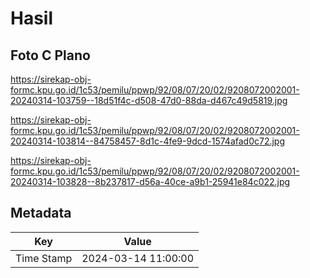 # Hasil

## Foto C Plano

https://sirekap-obj-formc.kpu.go.id/1c53/pemilu/ppwp/92/08/07/20/02/9208072002001-20240314-103759--18d51f4c-d508-47d0-88da-d467c49d5819.jpg

https://sirekap-obj-formc.kpu.go.id/1c53/pemilu/ppwp/92/08/07/20/02/9208072002001-20240314-103814--84758457-8d1c-4fe9-9dcd-1574afad0c72.jpg

https://sirekap-obj-formc.kpu.go.id/1c53/pemilu/ppwp/92/08/07/20/02/9208072002001-20240314-103828--8b237817-d56a-40ce-a9b1-25941e84c022.jpg


## Metadata

| Key        | Value               |
| ---------- | ------------------- |
| Time Stamp | 2024-03-14 11:00:00 |



